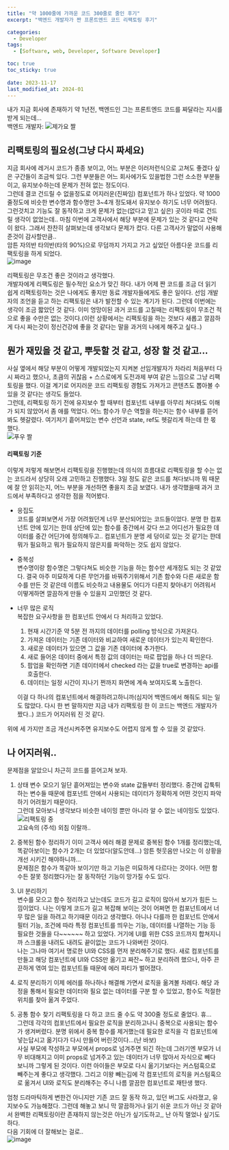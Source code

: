 ```yaml
---
title: "약 1000줄에 가까운 코드 300줄로 줄인 후기"
excerpt: "백엔드 개발자가 짠 프론트엔드 코드 리팩토링 후기"

categories:
  - Developer
tags:
  - [Software, web, Developer, Software Developer]

toc: true
toc_sticky: true
 
date: 2023-11-17
last_modified_at: 2024-01
---
```


내가 지금 회사에 존재하기 약 1년전, 백엔드인 그는 프론트엔드 코드를 짜달라는 지시를 받게 되는데...    
백엔드 개발자: ![제가요 짤](https://github.com/sunmerrr/sunmerrr.github.io/assets/65106740/1de3dd23-4a8b-4307-96c7-d4cd1207a5ec)

## 리팩토링의 필요성(그냥 다시 짜세요)
지금 회사에 레거시 코드가 종종 보이고, 어느 부분은 이러저런식으로 고쳐도 좋겠다 싶은 구간들이 조금씩 있다. 그런 부분들은 어느 회사에가도 있을법한 그런 소소한 부분들이고, 유지보수하는데 문제가 전혀 없는 정도이다.    
그런데 결코 건드릴 수 없을정도로 어지러운(진짜임) 컴포넌트가 하나 있었다. 약 1000줄정도에 비슷한 변수명과 함수명만 3~4개 정도돼서 유지보수 하기도 너무 어려웠다. 그런것치고 기능도 잘 동작하고 크게 문제가 없는(없다고 믿고 싶은) 곳이라 따로 건드릴 생각이 없었는데.. 마침 이번에 고객사에서 해당 부분에 문제가 있는 것 같다고 연락이 왔다. 그래서 찬찬히 살펴보는데 생각보다 문제가 컸다. 다른 고객사가 말없이 사용해준것이 감사할만큼..    
암튼 자의반 타의반(타의 90%)으로 무덤까지 가지고 가고 싶었던 아름다운 코드를 리팩토링을 하게 되었다.     
  ![image](https://github.com/sunmerrr/sunmerrr.github.io/assets/65106740/e192b4cb-13b9-49a5-9da4-b1377a6b126a)

리팩토링은 무조건 좋은 것이라고 생각했다.      
개발자에게 리팩도링은 필수적인 요소가 맞긴 하다. 내가 어제 짠 코드를 조금 더 읽기 쉽게 리팩토링하는 것은 나에게도 좋지만 동료 개발자들에게도 좋은 일이다. 선임 개발자의 조언을 듣고 하는 리팩토링은 내가 발전할 수 있는 계기가 된다. 그런데 이번에는 생각이 조금 짧았던 것 같다. 이미 엉망이된 과거 코드를 고칠때는 리팩토링이 무조건 적으로 좋을 수만은 없는 것이다.(이런 상황에서는 리팩토링을 하는 것보다 새롭고 깔끔하게 다시 짜는것이 정신건강에 좋을 것 같다는 말을 과거의 나에게 해주고 싶다..)

## 뭔가 재밌을 것 같고, 뿌듯할 것 같고, 성장 할 것 같고...
사실 옆에서 해당 부분이 어떻게 개발되었는지 지켜본 선임개발자가 차라리 처음부터 다시 짜라고 했으나, 초큼의 귀찮음 + 스스로에게 도전과제 부여 같은 느낌으로 그냥 리팩토링을 했다. 이걸 계기로 어지러운 코드 리팩토링 경험도 가져가고 콘텐츠도 뽑아볼 수 있을 것 같다는 생각도 들었다.    
그런데, 리팩토링 하기 전에 유지보수 할 때부터 컴포넌트 내부를 아무리 쳐다봐도 이해가 되지 않았어서 좀 애를 먹었다. 어느 함수가 무슨 역할을 하는지는 함수 내부를 뜯어봐도 헷갈렸다. 여기저기 흩어져있는 변수 선언과 state, ref도 헷갈리게 하는데 한 몫 했다.    
  ![푸우 짤](https://github.com/sunmerrr/sunmerrr.github.io/assets/65106740/5576137e-13b5-4e44-a3cb-61ddefeff0f8)     

#### 리팩토링 기준
이렇게 저렇게 해보면서 리팩토링을 진행했는데 의식의 흐름대로 리팩토링을 할 수는 없는 코드라서 상당히 오래 고민하고 진행했다. 3일 정도 같은 코드를 쳐다보니까 뭐 때문에 잘 안 읽히는지, 어느 부분을 개선하면 좋을지 조금 보였다. 내가 생각했을때 과거 코드에서 부족하다고 생각한 점을 적어봤다.      
- 응집도      
  코드를 살펴보면서 가장 어려웠던게 너무 분산되어있는 코드들이었다. 분명 한 컴포넌트 안에 있기는 한데 상단에 있는 함수를 중간에서 갖다 쓰고 어디선가 필요한 데이터를 중간 어딘가에 정의해두고.. 컴포넌트가 분명 세 덩이로 있는 것 같기는 한데 뭐가 필요하고 뭐가 필요하지 않은지를 파악하는 것도 쉽지 않았다.
- 중복성     
  변수명이랑 함수명은 그렇다쳐도 비슷한 기능을 하는 함수만 세개정도 되는 것 같았다. 결국 아주 미묘하게 다른 무언가를 바꿔주기위해서 기존 함수와 다른 새로운 함수를 만든 것 같은데 이름도 비슷하고 내용물도 어디가 다른지 찾아내기 어려워서 이떻게하면 깔끔하게 만들 수 있을지 고민했던 것 같다.    
- 너무 많은 로직     
  복잡한 요구사항을 한 컴포넌트 안에서 다 처리하고 있었다.
  1. 현재 시간기준 약 5분 전 까지의 데이터를 polling 방식으로 가져온다.
  1. 가져온 데이터는 기존 데이터와 비교하여 새로운 데이터가 있는지 확인한다.
  1. 새로운 데이터가 있으면 그 값을 기존 데이터에 추가한다.
  1. 새로 들어온 데이터 중에서 특정 값의 데이터는 따로 팝업을 하나 더 띄운다.
  1. 팝업을 확인하면 기존 데이터에서 checked 라는 값을 true로 변경하는 api를 호출한다.
  1. 데이터는 일정 시간이 지나기 쩐까지 화면에 계속 보여지도록 노출한다.    

  이걸 다 하나의 컴포넌트에서 해결하려고하니까(심지어 백엔드에서 해줘도 되는 일도 많았다. 다시 한 번 말하지만 지금 내가 리팩토링 한 이 코드는 백엔드 개발자가 짰다..) 코드가 어지러워 진 것 같다.

위에 세 가지만 조금 개선시켜주면 유지보수도 어렵지 않게 할 수 있을 것 같았다.

## 나 어지러워..
문제점을 알았으니 차근히 코드를 뜯어고쳐 보자.

1. 상태 변수 모으기
    일단 흩어져있는 변수와 state 값들부터 정리했다. 중간에 갑툭튀하는 변수들 때문에 컴포넌트 안에서 사용되는 데이터가 정확하게 어떤 것인지 파악하기 어려웠기 때문이다.    
    그런데 모아보니 생각보다 비슷한 네이밍 뿐만 아니라 알 수 없는 네이밍도 있었다.    
      ![리팩토링 중](https://github.com/sunmerrr/sunmerrr.github.io/assets/65106740/471853a7-dd67-4ee6-9a27-967022d9525c)    
      고요속의 (주석) 외침 이랄까..    
    
1. 중복된 함수 정리하기
    이미 고객사 에러 해결 문제로 중복된 함수 1개를 정리했는데, 똑같아보이는 함수가 2개는 더 있었다(알도안데...) 암튼 헛웃음만 나오는 이 상황을 개선 시키긴 해야하니까...    
    문제점은 함수가 똑같아 보이기만 하고 기능은 미묘하게 다르다는 것이다. 어떤 함수든 잘못 정리했다가는 잘 동작하던 기능이 망가질 수도 있다.

1. UI 분리하기    
    변수를 모으고 함수 정리하고 났는데도 코드가 길고 로직이 많아서 보기가 힘든 느낌이었다. 나는 이렇게 코드가 길고 복잡해 보이는 것이 어쩌면 한 컴포넌트에서 너무 많은 일을 하려고 하기때문 이라고 생각했다. 아니나 다를까 한 컴포넌트 안에서 필터 기능, 조건에 따라 특정 컴포넌트를 띄우는 기능, 데이터를 나열하는 기능 등 필요한 것들을 다~~~~~~ 하고 있었다. 거기에 UI를 위한 CSS 코드까지 합쳐지니까 스크롤을 내려도 내려도 끝이없는 코드가 나와버린 것이다.     
    나는 그나마 여기서 명로한 UI와 CSS를 먼저 분리해주기로 했다. 새로 컴포넌트를 만들고 해당 컴포넌트에 UI와 CSS만 옮기고 짜잔~ 하고 분리하려 했으나, 아주 끈끈하게 엮여 있는 컴포넌트들 때문에 에러 파티가 벌어졌다.

1. 로직 분리하기
    이제 에러를 하나하나 해결해 가면서 로직을 옮겨볼 차례다. 해당 과정을 통해서 필요한 데이터와 필요 없는 데이터를 구분 할 수 있었고, 함수도 적절한 위치를 찾아 옮겨 주었다.

1. 공통 함수 찾기
    리팩토링을 다 하고 코드 줄 수도 약 300줄 정도로 줄었다. 휴...    
    그런데 각각의 컴포넌트에서 필요한 로직을 분리하고나니 중복으로 사용되는 함수가 생겨버렸다. 분명 위에서 중복 함수를 제거했는데 필요한 로직을 각 컴포넌트에 넣는답시고 옮기다가 다시 만들어 버린것이다...(난 바보)     
    사실 부모에 작성하고 부모에서 props로 넘겨주면 되긴 하는데 그러기엔 부모가 너무 비대해지고 이미 props로 넘겨주고 있는 데이터가 너무 많아서 자식으로 빼다 보니까 그렇게 된 것이다. 이런 아이들은 부모로 다시 옮기기보다는 커스텀훅으로 빼주는게 좋다고 생각했다. 그리고 이왕 빼는김에 각 컴포넌트의 로직을 커스텀훅으로 옮겨서 UI와 로직도 분리해주는 주니 나름 깔끔한 컴포넌트로 재탄생 했다.

엄청 드라마틱하게 변한건 아니지만 기존 코드 잘 동작 하고, 있던 버그도 사라졌고, 유지보수도 가능해졌다.
그런데 해놓고 보니 막 깔끔하거나 읽기 쉬운 코드가 아닌 것 같아서 완벽한 리팩토링이란 존재하지 않는것은 아닌가 싶기도하고,, 난 아직 멀었나 싶기도 하다.    
다음 기회에 더 잘해보는 걸로..    
![image](https://github.com/sunmerrr/sunmerrr.github.io/assets/65106740/8fccd3e8-f260-492b-bac0-a1700455edf3)

